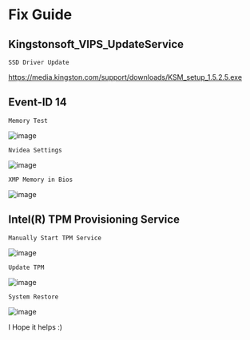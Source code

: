 # Fix Guide

##  Kingstonsoft_VIPS_UpdateService
    SSD Driver Update
   https://media.kingston.com/support/downloads/KSM_setup_1.5.2.5.exe
    
##  Event-ID 14
    Memory Test
![image](https://user-images.githubusercontent.com/124364178/216672525-ca5f3305-17df-4fe4-93be-6a3fae4aa138.png)

    Nvidea Settings
![image](https://user-images.githubusercontent.com/124364178/216673501-7f8099cc-bb27-46fe-a737-41f4652270d7.png)
    
    XMP Memory in Bios
![image](https://user-images.githubusercontent.com/124364178/216673826-57edd022-53bb-4dbc-a55d-39788bf81cdc.png)
    
##  Intel(R) TPM Provisioning Service
    Manually Start TPM Service
![image](https://user-images.githubusercontent.com/124364178/216675323-7ded3a30-8d2e-4cca-a141-b1c195e341fb.png)

    Update TPM
![image](https://user-images.githubusercontent.com/124364178/216675423-972e8083-c715-47fd-bb6a-681d77984b16.png)
    
    System Restore 
   ![image](https://user-images.githubusercontent.com/124364178/216675532-bcb1052b-9645-452c-a3e3-81189a079232.png)
    
    
I Hope it helps :)

    
